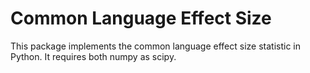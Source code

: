 # Common Language Effect Size

This package implements the common language effect size statistic in Python.  It requires both numpy as scipy.

